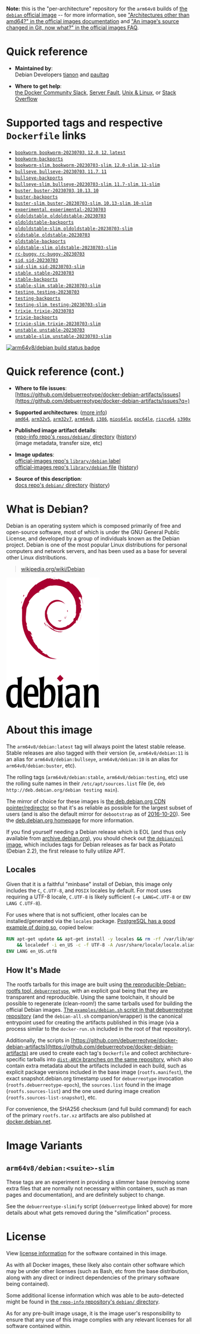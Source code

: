 <!--

********************************************************************************

WARNING:

    DO NOT EDIT "debian/README.md"

    IT IS AUTO-GENERATED

    (from the other files in "debian/" combined with a set of templates)

********************************************************************************

-->

**Note:** this is the "per-architecture" repository for the `arm64v8` builds of [the `debian` official image](https://hub.docker.com/_/debian) -- for more information, see ["Architectures other than amd64?" in the official images documentation](https://github.com/docker-library/official-images#architectures-other-than-amd64) and ["An image's source changed in Git, now what?" in the official images FAQ](https://github.com/docker-library/faq#an-images-source-changed-in-git-now-what).

# Quick reference

-	**Maintained by**:  
	Debian Developers [tianon](https://qa.debian.org/developer.php?login=tianon) and [paultag](https://qa.debian.org/developer.php?login=paultag)

-	**Where to get help**:  
	[the Docker Community Slack](https://dockr.ly/comm-slack), [Server Fault](https://serverfault.com/help/on-topic), [Unix & Linux](https://unix.stackexchange.com/help/on-topic), or [Stack Overflow](https://stackoverflow.com/help/on-topic)

# Supported tags and respective `Dockerfile` links

-	[`bookworm`, `bookworm-20230703`, `12.0`, `12`, `latest`](https://github.com/debuerreotype/docker-debian-artifacts/blob/b9f7c12301cd18e913ac1594557949460ea6c480/bookworm/Dockerfile)
-	[`bookworm-backports`](https://github.com/debuerreotype/docker-debian-artifacts/blob/b9f7c12301cd18e913ac1594557949460ea6c480/bookworm/backports/Dockerfile)
-	[`bookworm-slim`, `bookworm-20230703-slim`, `12.0-slim`, `12-slim`](https://github.com/debuerreotype/docker-debian-artifacts/blob/b9f7c12301cd18e913ac1594557949460ea6c480/bookworm/slim/Dockerfile)
-	[`bullseye`, `bullseye-20230703`, `11.7`, `11`](https://github.com/debuerreotype/docker-debian-artifacts/blob/b9f7c12301cd18e913ac1594557949460ea6c480/bullseye/Dockerfile)
-	[`bullseye-backports`](https://github.com/debuerreotype/docker-debian-artifacts/blob/b9f7c12301cd18e913ac1594557949460ea6c480/bullseye/backports/Dockerfile)
-	[`bullseye-slim`, `bullseye-20230703-slim`, `11.7-slim`, `11-slim`](https://github.com/debuerreotype/docker-debian-artifacts/blob/b9f7c12301cd18e913ac1594557949460ea6c480/bullseye/slim/Dockerfile)
-	[`buster`, `buster-20230703`, `10.13`, `10`](https://github.com/debuerreotype/docker-debian-artifacts/blob/b9f7c12301cd18e913ac1594557949460ea6c480/buster/Dockerfile)
-	[`buster-backports`](https://github.com/debuerreotype/docker-debian-artifacts/blob/b9f7c12301cd18e913ac1594557949460ea6c480/buster/backports/Dockerfile)
-	[`buster-slim`, `buster-20230703-slim`, `10.13-slim`, `10-slim`](https://github.com/debuerreotype/docker-debian-artifacts/blob/b9f7c12301cd18e913ac1594557949460ea6c480/buster/slim/Dockerfile)
-	[`experimental`, `experimental-20230703`](https://github.com/debuerreotype/docker-debian-artifacts/blob/b9f7c12301cd18e913ac1594557949460ea6c480/experimental/Dockerfile)
-	[`oldoldstable`, `oldoldstable-20230703`](https://github.com/debuerreotype/docker-debian-artifacts/blob/b9f7c12301cd18e913ac1594557949460ea6c480/oldoldstable/Dockerfile)
-	[`oldoldstable-backports`](https://github.com/debuerreotype/docker-debian-artifacts/blob/b9f7c12301cd18e913ac1594557949460ea6c480/oldoldstable/backports/Dockerfile)
-	[`oldoldstable-slim`, `oldoldstable-20230703-slim`](https://github.com/debuerreotype/docker-debian-artifacts/blob/b9f7c12301cd18e913ac1594557949460ea6c480/oldoldstable/slim/Dockerfile)
-	[`oldstable`, `oldstable-20230703`](https://github.com/debuerreotype/docker-debian-artifacts/blob/b9f7c12301cd18e913ac1594557949460ea6c480/oldstable/Dockerfile)
-	[`oldstable-backports`](https://github.com/debuerreotype/docker-debian-artifacts/blob/b9f7c12301cd18e913ac1594557949460ea6c480/oldstable/backports/Dockerfile)
-	[`oldstable-slim`, `oldstable-20230703-slim`](https://github.com/debuerreotype/docker-debian-artifacts/blob/b9f7c12301cd18e913ac1594557949460ea6c480/oldstable/slim/Dockerfile)
-	[`rc-buggy`, `rc-buggy-20230703`](https://github.com/debuerreotype/docker-debian-artifacts/blob/b9f7c12301cd18e913ac1594557949460ea6c480/rc-buggy/Dockerfile)
-	[`sid`, `sid-20230703`](https://github.com/debuerreotype/docker-debian-artifacts/blob/b9f7c12301cd18e913ac1594557949460ea6c480/sid/Dockerfile)
-	[`sid-slim`, `sid-20230703-slim`](https://github.com/debuerreotype/docker-debian-artifacts/blob/b9f7c12301cd18e913ac1594557949460ea6c480/sid/slim/Dockerfile)
-	[`stable`, `stable-20230703`](https://github.com/debuerreotype/docker-debian-artifacts/blob/b9f7c12301cd18e913ac1594557949460ea6c480/stable/Dockerfile)
-	[`stable-backports`](https://github.com/debuerreotype/docker-debian-artifacts/blob/b9f7c12301cd18e913ac1594557949460ea6c480/stable/backports/Dockerfile)
-	[`stable-slim`, `stable-20230703-slim`](https://github.com/debuerreotype/docker-debian-artifacts/blob/b9f7c12301cd18e913ac1594557949460ea6c480/stable/slim/Dockerfile)
-	[`testing`, `testing-20230703`](https://github.com/debuerreotype/docker-debian-artifacts/blob/b9f7c12301cd18e913ac1594557949460ea6c480/testing/Dockerfile)
-	[`testing-backports`](https://github.com/debuerreotype/docker-debian-artifacts/blob/b9f7c12301cd18e913ac1594557949460ea6c480/testing/backports/Dockerfile)
-	[`testing-slim`, `testing-20230703-slim`](https://github.com/debuerreotype/docker-debian-artifacts/blob/b9f7c12301cd18e913ac1594557949460ea6c480/testing/slim/Dockerfile)
-	[`trixie`, `trixie-20230703`](https://github.com/debuerreotype/docker-debian-artifacts/blob/b9f7c12301cd18e913ac1594557949460ea6c480/trixie/Dockerfile)
-	[`trixie-backports`](https://github.com/debuerreotype/docker-debian-artifacts/blob/b9f7c12301cd18e913ac1594557949460ea6c480/trixie/backports/Dockerfile)
-	[`trixie-slim`, `trixie-20230703-slim`](https://github.com/debuerreotype/docker-debian-artifacts/blob/b9f7c12301cd18e913ac1594557949460ea6c480/trixie/slim/Dockerfile)
-	[`unstable`, `unstable-20230703`](https://github.com/debuerreotype/docker-debian-artifacts/blob/b9f7c12301cd18e913ac1594557949460ea6c480/unstable/Dockerfile)
-	[`unstable-slim`, `unstable-20230703-slim`](https://github.com/debuerreotype/docker-debian-artifacts/blob/b9f7c12301cd18e913ac1594557949460ea6c480/unstable/slim/Dockerfile)

[![arm64v8/debian build status badge](https://img.shields.io/jenkins/s/https/doi-janky.infosiftr.net/job/multiarch/job/arm64v8/job/debian.svg?label=arm64v8/debian%20%20build%20job)](https://doi-janky.infosiftr.net/job/multiarch/job/arm64v8/job/debian/)

# Quick reference (cont.)

-	**Where to file issues**:  
	[https://github.com/debuerreotype/docker-debian-artifacts/issues](https://github.com/debuerreotype/docker-debian-artifacts/issues?q=)

-	**Supported architectures**: ([more info](https://github.com/docker-library/official-images#architectures-other-than-amd64))  
	[`amd64`](https://hub.docker.com/r/amd64/debian/), [`arm32v5`](https://hub.docker.com/r/arm32v5/debian/), [`arm32v7`](https://hub.docker.com/r/arm32v7/debian/), [`arm64v8`](https://hub.docker.com/r/arm64v8/debian/), [`i386`](https://hub.docker.com/r/i386/debian/), [`mips64le`](https://hub.docker.com/r/mips64le/debian/), [`ppc64le`](https://hub.docker.com/r/ppc64le/debian/), [`riscv64`](https://hub.docker.com/r/riscv64/debian/), [`s390x`](https://hub.docker.com/r/s390x/debian/)

-	**Published image artifact details**:  
	[repo-info repo's `repos/debian/` directory](https://github.com/docker-library/repo-info/blob/master/repos/debian) ([history](https://github.com/docker-library/repo-info/commits/master/repos/debian))  
	(image metadata, transfer size, etc)

-	**Image updates**:  
	[official-images repo's `library/debian` label](https://github.com/docker-library/official-images/issues?q=label%3Alibrary%2Fdebian)  
	[official-images repo's `library/debian` file](https://github.com/docker-library/official-images/blob/master/library/debian) ([history](https://github.com/docker-library/official-images/commits/master/library/debian))

-	**Source of this description**:  
	[docs repo's `debian/` directory](https://github.com/docker-library/docs/tree/master/debian) ([history](https://github.com/docker-library/docs/commits/master/debian))

# What is Debian?

Debian is an operating system which is composed primarily of free and open-source software, most of which is under the GNU General Public License, and developed by a group of individuals known as the Debian project. Debian is one of the most popular Linux distributions for personal computers and network servers, and has been used as a base for several other Linux distributions.

> [wikipedia.org/wiki/Debian](https://en.wikipedia.org/wiki/Debian)

![logo](https://raw.githubusercontent.com/docker-library/docs/b449be7df57e9ed9086bb5821bfb5d6cdc5d67a4/debian/logo.png)

# About this image

The `arm64v8/debian:latest` tag will always point the latest stable release. Stable releases are also tagged with their version (ie, `arm64v8/debian:11` is an alias for `arm64v8/debian:bullseye`, `arm64v8/debian:10` is an alias for `arm64v8/debian:buster`, etc).

The rolling tags (`arm64v8/debian:stable`, `arm64v8/debian:testing`, etc) use the rolling suite names in their `/etc/apt/sources.list` file (ie, `deb http://deb.debian.org/debian testing main`).

The mirror of choice for these images is [the deb.debian.org CDN pointer/redirector](https://deb.debian.org) so that it's as reliable as possible for the largest subset of users (and is also the default mirror for `debootstrap` as of [2016-10-20](https://anonscm.debian.org/cgit/d-i/debootstrap.git/commit/?id=9e8bc60ad1ccf3a25ce7890526b70059f3e770de)). See the [deb.debian.org homepage](https://deb.debian.org) for more information.

If you find yourself needing a Debian release which is EOL (and thus only available from [archive.debian.org](http://archive.debian.org)), you should check out [the `debian/eol` image](https://hub.docker.com/r/debian/eol/), which includes tags for Debian releases as far back as Potato (Debian 2.2), the first release to fully utilize APT.

## Locales

Given that it is a faithful "minbase" install of Debian, this image only includes the `C`, `C.UTF-8`, and `POSIX` locales by default. For most uses requiring a UTF-8 locale, `C.UTF-8` is likely sufficient (`-e LANG=C.UTF-8` or `ENV LANG C.UTF-8`).

For uses where that is not sufficient, other locales can be installed/generated via the `locales` package. [PostgreSQL has a good example of doing so](https://github.com/docker-library/postgres/blob/69bc540ecfffecce72d49fa7e4a46680350037f9/9.6/Dockerfile#L21-L24), copied below:

```dockerfile
RUN apt-get update && apt-get install -y locales && rm -rf /var/lib/apt/lists/* \
	&& localedef -i en_US -c -f UTF-8 -A /usr/share/locale/locale.alias en_US.UTF-8
ENV LANG en_US.utf8
```

## How It's Made

The rootfs tarballs for this image are built using [the reproducible-Debian-rootfs tool, `debuerreotype`](https://github.com/debuerreotype/debuerreotype), with an explicit goal being that they are transparent and reproducible. Using the same toolchain, it should be possible to regenerate (clean-room!) the same tarballs used for building the official Debian images. [The `examples/debian.sh` script in that debuerreotype repository](https://github.com/debuerreotype/debuerreotype/blob/master/examples/debian.sh) (and the `debian-all.sh` companion/wrapper) is the canonical entrypoint used for creating the artifacts published in this image (via a process similar to the `docker-run.sh` included in the root of that repository).

Additionally, the scripts in [https://github.com/debuerreotype/docker-debian-artifacts](https://github.com/debuerreotype/docker-debian-artifacts) are used to create each tag's `Dockerfile` and collect architecture-specific tarballs into [`dist-ARCH` branches on the same repository](https://github.com/debuerreotype/docker-debian-artifacts/branches), which also contain extra metadata about the artifacts included in each build, such as explicit package versions included in the base image (`rootfs.manifest`), the exact snapshot.debian.org timestamp used for `debuerreotype` invocation (`rootfs.debuerreotype-epoch`), the `sources.list` found in the image (`rootfs.sources-list`) and the one used during image creation (`rootfs.sources-list-snapshot`), etc.

For convenience, the SHA256 checksum (and full build command) for each of the primary `rootfs.tar.xz` artifacts are also published at [docker.debian.net](https://docker.debian.net/).

# Image Variants

## `arm64v8/debian:<suite>-slim`

These tags are an experiment in providing a slimmer base (removing some extra files that are normally not necessary within containers, such as man pages and documentation), and are definitely subject to change.

See the `debuerreotype-slimify` script (`debuerreotype` linked above) for more details about what gets removed during the "slimification" process.

# License

View [license information](https://www.debian.org/social_contract#guidelines) for the software contained in this image.

As with all Docker images, these likely also contain other software which may be under other licenses (such as Bash, etc from the base distribution, along with any direct or indirect dependencies of the primary software being contained).

Some additional license information which was able to be auto-detected might be found in [the `repo-info` repository's `debian/` directory](https://github.com/docker-library/repo-info/tree/master/repos/debian).

As for any pre-built image usage, it is the image user's responsibility to ensure that any use of this image complies with any relevant licenses for all software contained within.
